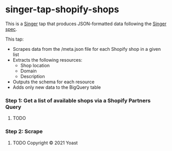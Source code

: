 # singer-tap-shopify-shops
This is a [Singer](https://singer.io) tap that produces JSON-formatted data following the [Singer spec](https://github.com/singer-io/getting-started/blob/master/docs/SPEC.md#singer-specification).

This tap:

- Scrapes data from the /meta.json file for each Shopify shop in a given list
- Extracts the following resources:
  - Shop location
  - Domain
  - Description
- Outputs the schema for each resource
- Adds only new data to the BigQuery table
### Step 1: Get a list of available shops via a Shopify Partners Query
1. TODO



### Step 2: Scrape
1. TODO
Copyright © 2021 Yoast